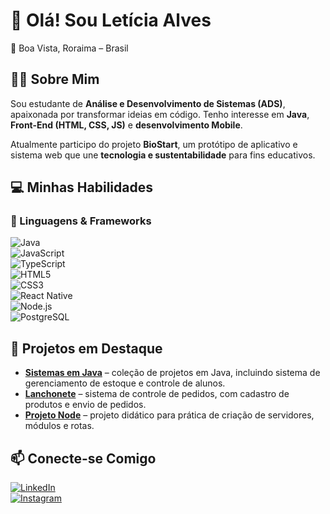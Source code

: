 # 👋 Olá! Sou Letícia Alves  

📍 Boa Vista, Roraima – Brasil  

## 👩‍💻 Sobre Mim  
Sou estudante de **Análise e Desenvolvimento de Sistemas (ADS)**, apaixonada por transformar ideias em código. Tenho interesse em **Java**, **Front-End (HTML, CSS, JS)** e **desenvolvimento Mobile**.  

Atualmente participo do projeto **BioStart**, um protótipo de aplicativo e sistema web que une **tecnologia e sustentabilidade** para fins educativos.  

## 💻 Minhas Habilidades  

### 🚀 Linguagens & Frameworks  
![Java](https://img.shields.io/badge/Java-ED8B00?style=for-the-badge&logo=openjdk&logoColor=white)  
![JavaScript](https://img.shields.io/badge/JavaScript-F7DF1E?style=for-the-badge&logo=javascript&logoColor=black)  
![TypeScript](https://img.shields.io/badge/TypeScript-3178C6?style=for-the-badge&logo=typescript&logoColor=white)  
![HTML5](https://img.shields.io/badge/HTML5-E34F26?style=for-the-badge&logo=html5&logoColor=white)  
![CSS3](https://img.shields.io/badge/CSS3-1572B6?style=for-the-badge&logo=css3&logoColor=white)  
![React Native](https://img.shields.io/badge/React_Native-20232A?style=for-the-badge&logo=react&logoColor=61DAFB)  
![Node.js](https://img.shields.io/badge/Node.js-339933?style=for-the-badge&logo=node.js&logoColor=white)  
![PostgreSQL](https://img.shields.io/badge/PostgreSQL-316192?style=for-the-badge&logo=postgresql&logoColor=white)  

## 📂 Projetos em Destaque  
- **[Sistemas em Java](https://github.com/letxiz/Sistemas-em-Java)** – coleção de projetos em Java, incluindo sistema de gerenciamento de estoque e controle de alunos.  
- **[Lanchonete](https://github.com/letxiz/Lanchonete)** – sistema de controle de pedidos, com cadastro de produtos e envio de pedidos.  
- **[Projeto Node](https://github.com/letxiz/projetonode)** – projeto didático para prática de criação de servidores, módulos e rotas.  

## 📫 Conecte-se Comigo  
[![LinkedIn](https://img.shields.io/badge/LinkedIn-0A66C2?style=for-the-badge&logo=linkedin&logoColor=white)](https://www.linkedin.com/in/leticia954/)  
[![Instagram](https://img.shields.io/badge/Instagram-E4405F?style=for-the-badge&logo=instagram&logoColor=white)](https://www.instagram.com/lekkkaxis/)  
